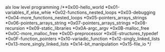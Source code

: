 alx low level programming
/**0x00-hello_world
*0x01-variables_if_else_whie
*0x02-functions_nested_loops
*0x03-debugging
*0x04-more_functions_nested_loops
*0x05-pointers_arrays_strings
*0x06-pointers_arrays_string
*0x07-pointers_arrays_strings
*0x08-recursion
*0x09-static_libraries
*0x0A-argc_argv
*0x0B-malloc_free
*0x0C-more_malloc_free
*0x0D-preprocessor
*0x0E-structures_typedef
*0x0F-function_pointers
*0x10-variadic_function
*0x12-singly_linked_lists
*0x13-more_singly_linked_lists
*0x14-bit_manipulation
*0x15-file_io
*/

